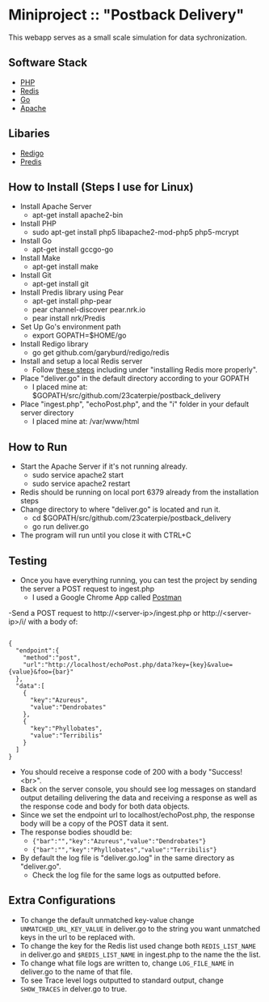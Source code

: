 Miniproject :: "Postback Delivery"
=================================

This webapp serves as a small scale simulation for data sychronization.

Software Stack
--------------

- [PHP](http://php.net/)
- [Redis](http://redis.io/)
- [Go](http://golang.org/)
- [Apache](https://httpd.apache.org/)

Libaries
--------

- [Redigo](https://github.com/garyburd/redigo/)
- [Predis](https://github.com/nrk/predis)

How to Install (Steps I use for Linux)
--------------

- Install Apache Server
	- apt-get install apache2-bin
- Install PHP
	- sudo apt-get install php5 libapache2-mod-php5 php5-mcrypt
- Install Go
	- apt-get install gccgo-go
- Install Make
	- apt-get install make
- Install Git
	- apt-get install git
- Install Predis library using Pear
	- apt-get install php-pear
	- pear channel-discover pear.nrk.io
	- pear install nrk/Predis
- Set Up Go's environment path
	- export GOPATH=$HOME/go
- Install Redigo library
	- go get github.com/garyburd/redigo/redis
- Install and setup a local Redis server
	- Follow [these steps](http://redis.io/topics/quickstart) including under "installing Redis more properly".
- Place "deliver.go" in the default directory according to your GOPATH
	- I placed mine at: $GOPATH/src/github.com/23caterpie/postback_delivery
- Place "ingest.php", "echoPost.php", and the "i" folder in your default server directory
	- I placed mine at: /var/www/html


How to Run
----------

- Start the Apache Server if it's not running already.
	- sudo service apache2 start
	- sudo service apache2 restart
- Redis should be running on local port 6379 already from the installation steps
- Change directory to where "deliver.go" is located and run it.
	- cd $GOPATH/src/github.com/23caterpie/postback_delivery
	- go run deliver.go
- The program will run until you close it with CTRL+C

Testing
-------

- Once you have everything running, you can test the project by sending the server a POST request to ingest.php
	- I used a Google Chrome App called [Postman](https://www.getpostman.com/)

-Send a POST request to http://\<server-ip\>/ingest.php or http://\<server-ip\>/i/ with a body of:
<pre><code>
{  
  "endpoint":{  
    "method":"post",
    "url":"http://localhost/echoPost.php/data?key={key}&value={value}&foo={bar}"
  },
  "data":[  
    {  
      "key":"Azureus",
      "value":"Dendrobates"
    },
    {  
      "key":"Phyllobates",
      "value":"Terribilis"
    }
  ]
}
</code></pre>
- You should receive a response code of 200 with a body "Success!\<br\>".
- Back on the server console, you should see log messages on standard output detailing delivering the data and receiving a response as well as the response code and body for both data objects.
- Since we set the endpoint url to localhost/echoPost.php, the response body will be a copy of the POST data it sent.
- The response bodies shoudld be:
	- <code>{"bar":"","key":"Azureus","value":"Dendrobates"}</code>
	- <code>{"bar":"","key":"Phyllobates","value":"Terribilis"}</code>
- By default the log file is "deliver.go.log" in the same directory as "deliver.go".
	- Check the log file for the same logs as outputted before.
	
Extra Configurations
-------------------

- To change the default unmatched key-value change <code>UNMATCHED_URL_KEY_VALUE</code> in deliver.go to the string you want unmatched keys in the url to be replaced with.
- To change the key for the Redis list used change both <code>REDIS_LIST_NAME</code> in deliver.go and <code>$REDIS_LIST_NAME</code> in ingest.php to the name the the list.
- To change what file logs are written to, change <code>LOG_FILE_NAME</code> in deliver.go to the name of that file.
- To see Trace level logs outputted to standard output, change <code>SHOW_TRACES</code> in delver.go to true.

